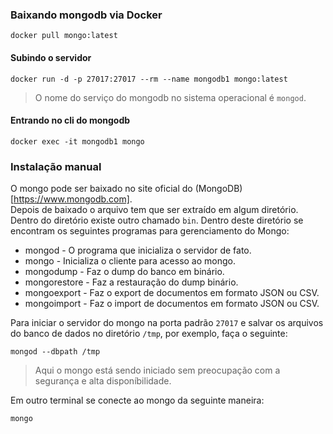   
### Baixando mongodb via Docker
  
`docker pull mongo:latest`  
  
#### Subindo o servidor
  
`docker run -d -p 27017:27017 --rm --name mongodb1 mongo:latest`  

> O nome do serviço do mongodb no sistema operacional é `mongod`.    

#### Entrando no cli do mongodb
  
`docker exec -it mongodb1 mongo`  
  
### Instalação manual
  
O mongo pode ser baixado no site oficial do (MongoDB)[https://www.mongodb.com].  
Depois de baixado o arquivo tem que ser extraído em algum diretório.  
Dentro do diretório existe outro chamado `bin`. Dentro deste diretório se encontram os seguintes programas para gerenciamento do Mongo: 

* mongod - O programa que inicializa o servidor de fato.
* mongo - Inicializa o cliente para acesso ao mongo.
* mongodump - Faz o dump do banco em binário.
* mongorestore - Faz a restauração do dump binário.
* mongoexport - Faz o export de documentos em formato JSON ou CSV.
* mongoimport - Faz o import de documentos em formato JSON ou CSV.
  
Para iniciar o servidor do mongo na porta padrão `27017` e salvar os arquivos do banco de dados no diretório `/tmp`, por exemplo, faça o seguinte:  
  
`mongod --dbpath /tmp`  
  
> Aqui o mongo está sendo iniciado sem preocupação com a segurança e alta disponíbilidade.
  
Em outro terminal se conecte ao mongo da seguinte maneira:  
  
`mongo`  
  
